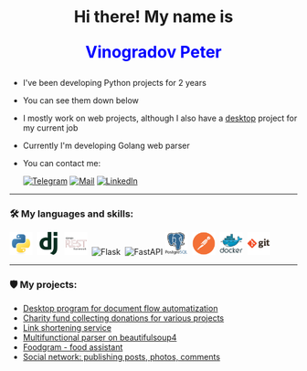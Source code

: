 <h1 align="center">Hi there! My name is <p style="color: blue;">Vinogradov Peter</p></h1>


- I've been developing Python projects for 2 years
- You can see them down below
- I mostly work on web projects, although I also have a <a href="https://github.com/PeterFVin/certification" target="_blank">desktop</a> project for my current job
- Currently I'm developing Golang web parser
- You can contact me:

    [![Telegram](https://img.shields.io/badge/Telegram-blue?logo=telegram&logoColor=white)](https://t.me/Petrowwwin) [![Mail](https://img.shields.io/badge/Email-orange?logo=gmail&logoColor=white)](mailto:petrowin@yandex.ru) [![LinkedIn](https://img.shields.io/badge/LinkedIn-0077B5?logo=linkedin&logoColor=white)](https://www.linkedin.com/in/petr-vinogradov-70a316151/)

---

### &#128736; My languages and skills:
<div>
  <img src="https://github.com/devicons/devicon/blob/master/icons/python/python-original.svg" title="Python" alt="Python" width="40" height="40"/>&nbsp;
  <img src="https://github.com/devicons/devicon/blob/master/icons/django/django-plain.svg" title="Django" alt="Django" width="40" height="40"/>&nbsp;
  <img src="https://github.com/devicons/devicon/blob/master/icons/djangorest/djangorest-original-wordmark.svg" title="Django REST Framework" alt="Django REST Framework" width="40" height="40"/>&nbsp;
  <img src="https://cdn.jsdelivr.net/gh/devicons/devicon/icons/flask/flask-original.svg" title="Flask" alt="Flask" width="40" height="40"/>&nbsp;
  <img src="https://img.shields.io/badge/FastAPI-009688?style=for-the-badge&logo=fastapi&logoColor=white" alt="FastAPI" />
  <img src="https://github.com/devicons/devicon/blob/master/icons/postgresql/postgresql-original-wordmark.svg" title="PostgreSQL" alt="PostgreSQL" width="40" height="40"/>&nbsp;
  <img src="https://github.com/devicons/devicon/blob/master/icons/postman/postman-original.svg" title="Postman" alt="Postman " width="40" height="40"/>&nbsp;
  <img src="https://github.com/devicons/devicon/blob/master/icons/docker/docker-original-wordmark.svg"  title="Docker" alt="Docker" width="40" height="40"/>&nbsp;
  <img src="https://github.com/devicons/devicon/blob/master/icons/git/git-original-wordmark.svg" title="Git" **alt="Git" width="40" height="40"/>
</div>

---

### &#128737; My projects:
- [Desktop program for document flow automatization](https://github.com/PeterFVin/certification)
- [Charity fund collecting donations for various projects](https://github.com/PeterFVin/QRkot_spreadsheets)
- [Link shortening service](https://github.com/PeterFVin/yacut)
- [Multifunctional parser on beautifulsoup4](https://github.com/PeterFVin/bs4_parser_pep)
- [Foodgram - food assistant](https://github.com/PeterFVin/foodgram-project-react)
- [Social network: publishing posts, photos, comments](https://github.com/PeterFVin/hw05_final)
